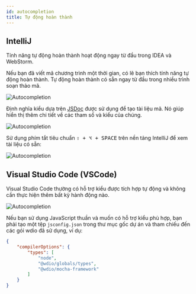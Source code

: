 ```yaml
---
id: autocompletion
title: Tự động hoàn thành
---
```


## IntelliJ

Tính năng tự động hoàn thành hoạt động ngay từ đầu trong IDEA và WebStorm.

Nếu bạn đã viết mã chương trình một thời gian, có lẽ bạn thích tính năng tự động hoàn thành. Tự động hoàn thành có sẵn ngay từ đầu trong nhiều trình soạn thảo mã.

![Autocompletion](/img/autocompletion/0.png)

Định nghĩa kiểu dựa trên [JSDoc](http://usejsdoc.org/) được sử dụng để tạo tài liệu mã. Nó giúp hiển thị thêm chi tiết về các tham số và kiểu của chúng.

![Autocompletion](/img/autocompletion/1.png)

Sử dụng phím tắt tiêu chuẩn <kbd>⇧ + ⌥ + SPACE</kbd> trên nền tảng IntelliJ để xem tài liệu có sẵn:

![Autocompletion](/img/autocompletion/2.png)

## Visual Studio Code (VSCode)

Visual Studio Code thường có hỗ trợ kiểu được tích hợp tự động và không cần thực hiện thêm bất kỳ hành động nào.

![Autocompletion](/img/autocompletion/14.png)

Nếu bạn sử dụng JavaScript thuần và muốn có hỗ trợ kiểu phù hợp, bạn phải tạo một tệp `jsconfig.json` trong thư mục gốc dự án và tham chiếu đến các gói wdio đã sử dụng, ví dụ:

```json title="jsconfig.json"
{
    "compilerOptions": {
        "types": [
            "node",
            "@wdio/globals/types",
            "@wdio/mocha-framework"
        ]
    }
}
```